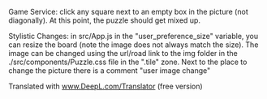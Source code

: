 Game Service:
click any square next to an empty box in the picture (not diagonally). At this point, the puzzle should get mixed up. 

Stylistic Changes:
in src/App.js in the "user_preference_size" variable, you can resize the board (note the image does not always match the size).
The image can be changed using the url/road link to the img folder in the ./src/components/Puzzle.css file in the ".tile" zone. Next to the place to change the picture there is a comment "user image change"

Translated with www.DeepL.com/Translator (free version)